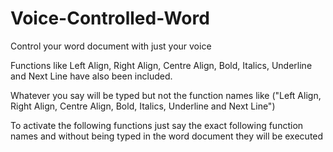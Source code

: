 # Voice-Controlled-Word
Control your word document with just your voice

Functions like Left Align, Right Align, Centre Align, Bold, Italics, Underline and Next Line have also been included.

Whatever you say will be typed but not the function names like ("Left Align, Right Align, Centre Align, Bold, Italics, Underline and Next Line")

To activate the following functions just say the exact following function names and without being typed in the word document they will be executed
